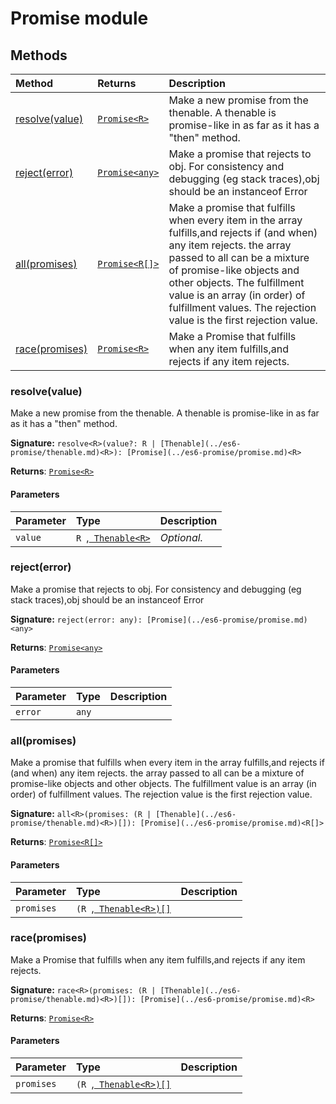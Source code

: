 # Promise module













## Methods

| Method	   |  Returns	| Description|
|:-------------|:-------|:-----------|
|[resolve<R>(value)](resolve<r>value)      | [`Promise<R>`](../es6-promise/promise.md) | Make a new promise from the thenable.  A thenable is promise-like in as far as it has a "then" method. |
|[reject(error)](rejecterror)      | [`Promise<any>`](../es6-promise/promise.md) | Make a promise that rejects to obj. For consistency and debugging (eg stack traces),obj should be an instanceof Error |
|[all<R>(promises)](all<r>promises)      | [`Promise<R[]>`](../es6-promise/promise.md) | Make a promise that fulfills when every item in the array fulfills,and rejects if (and when) any item rejects.  the array passed to all can be a mixture of promise-like objects and other objects.  The fulfillment value is an array (in order) of fulfillment values. The rejection value is the first rejection value. |
|[race<R>(promises)](race<r>promises)      | [`Promise<R>`](../es6-promise/promise.md) | Make a Promise that fulfills when any item fulfills,and rejects if any item rejects. |




### resolve<R>(value)

Make a new promise from the thenable. 
A thenable is promise-like in as far as it has a "then" method.

**Signature:** ``resolve<R>(value?: R | [Thenable](../es6-promise/thenable.md)<R>): [Promise](../es6-promise/promise.md)<R>``

**Returns**: [`Promise<R>`](../es6-promise/promise.md)



#### Parameters


| Parameter	   | Type    | Description |
|:-------------|:---------------|:------------|
| `value`    | `R `,[` Thenable<R>`](../es6-promise/thenable.md) | _Optional._ |


### reject(error)

Make a promise that rejects to obj. For consistency and debugging (eg stack traces),obj should be an instanceof Error

**Signature:** ``reject(error: any): [Promise](../es6-promise/promise.md)<any>``

**Returns**: [`Promise<any>`](../es6-promise/promise.md)



#### Parameters


| Parameter	   | Type    | Description |
|:-------------|:---------------|:------------|
| `error`    | `any` |  |


### all<R>(promises)

Make a promise that fulfills when every item in the array fulfills,and rejects if (and when) any item rejects. 
the array passed to all can be a mixture of promise-like objects and other objects. 
The fulfillment value is an array (in order) of fulfillment values. The rejection value is the first rejection value.

**Signature:** ``all<R>(promises: (R | [Thenable](../es6-promise/thenable.md)<R>)[]): [Promise](../es6-promise/promise.md)<R[]>``

**Returns**: [`Promise<R[]>`](../es6-promise/promise.md)



#### Parameters


| Parameter	   | Type    | Description |
|:-------------|:---------------|:------------|
| `promises`    | `(R `,[` Thenable<R>)[]`](../es6-promise/thenable.md) |  |


### race<R>(promises)

Make a Promise that fulfills when any item fulfills,and rejects if any item rejects.

**Signature:** ``race<R>(promises: (R | [Thenable](../es6-promise/thenable.md)<R>)[]): [Promise](../es6-promise/promise.md)<R>``

**Returns**: [`Promise<R>`](../es6-promise/promise.md)



#### Parameters


| Parameter	   | Type    | Description |
|:-------------|:---------------|:------------|
| `promises`    | `(R `,[` Thenable<R>)[]`](../es6-promise/thenable.md) |  |

